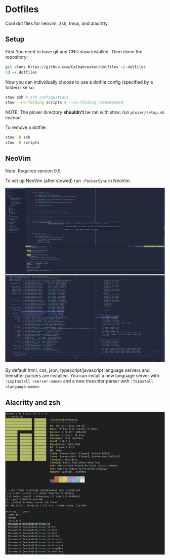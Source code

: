 # Dotfiles

Cool dot files for neovim, zsh, tmux, and alacritty.

## Setup

First You need to have git and GNU stow installed.
Then clone the repository:

```sh
git clone https://github.com/Calbabreaker/dotfiles ~/.dotfiles
cd ~/.dotfiles
```

Now you can individually choose to use a dotfile config (specified by a folder) like so:

```sh
stow zsh # zsh configuations
stow --no-folding scripts # --no-folding recommended
```

NOTE: The plover directory **shouldn't** be ran with stow; run `plover/setup.sh` instead.

To remove a dotfile:

```sh
stow -D zsh
stow -D scripts
```

## NeoVim

Note: Requires version 0.5

To set up NeoVim (after stowed) run `:PackerSync` in NeoVim.

![nvim-screenshot0](./.github/nvim-screenshot0.png)
![nvim-screenshot1](./.github/nvim-screenshot1.png)

By default html, css, json, typescript/javascript language servers and treesitter parsers
are installed. You can install a new language server with `:LspInstall <server-name>` and a new
treesitter parser with `:TSInstall <language-name>`.

## Alacritty and zsh

![zsh-screenshot0](./.github/zsh-screenshot0.png)
